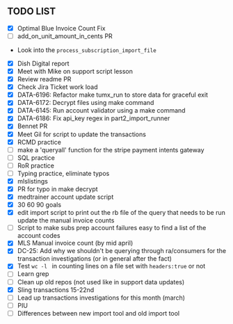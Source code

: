## TODO LIST
- [x] Optimal Blue Invoice Count Fix
- [ ] add_on_unit_amount_in_cents PR
* Look into the `process_subscription_import_file`
- [x] Dish Digital report
- [x] Meet with Mike on support script lesson
- [x] Review readme PR
- [x] Check Jira Ticket work load
- [x] DATA-6196: Refactor make tumx_run to store data for graceful exit
- [x] DATA-6172: Decrypt files using make command
- [x] DATA-6145: Run account validator using a make command
- [x] DATA-6186: Fix api_key regex in part2_import_runner
- [x] Bennet PR
- [x] Meet Gil for script to update the transactions
- [x] RCMD practice
- [ ] make a 'queryall' function for the stripe payment intents gateway
- [ ] SQL practice
- [ ] RoR practice
- [ ] Typing practice, eliminate typos
- [x] mlslistings
- [x] PR for typo in make decrypt
- [x] medtrainer account update script
- [x] 30 60 90 goals
- [x] edit import script to print out the rb file of the query that needs to be run update the manual invoice counts
- [ ] Script to make subs prep account failures easy to find a list of the account codes
- [x] MLS Manual invoice count (by mid april)
- [x] DC-25: Add why we shouldn't be querying through ra/consumers for the transaction investigations (or in general after the fact)
- [x] Test `wc -l ` in counting lines on a file set with `headers:true` or not
- [ ] Learn grep
- [ ] Clean up old repos (not used like in support data updates)
- [x] Sling transactions 15-22nd
- [ ] Lead up transactions investigations for this month (march)
- [ ] PIU
- [ ] Differences between new import tool and old import tool